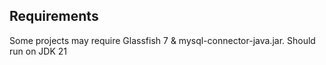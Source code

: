 ## Requirements
Some projects may require Glassfish 7 & mysql-connector-java.jar.
Should run on JDK 21
